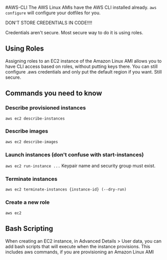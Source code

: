 #AWS-CLI
The AWS Linux AMIs have the AWS CLI installed already.
`aws configure` will configure your dotfiles for you.

DON'T STORE CREDENTIALS IN CODE!!!!

Credentials aren't secure. Most secure way to do it is using roles.

## Using Roles
Assigning roles to an EC2 instance of the Amazon Linux AMI allows you to have CLI access based on roles, without putting keys there.
You can still configure .aws credentials and only put the default region if you want. Still secure.


## Commands you need to know
### Describe provisioned instances
`aws ec2 describe-instances`

### Describe images
`aws ec2 describe-images`

### Launch instances (don't confuse with start-instances)
`aws ec2 run-instance ...`
Keypair name and security group must exist.

### Terminate instances
`aws ec2 terminate-instances {instance-id} (--dry-run)`

### Create a new role
`aws ec2`


## Bash Scripting
When creating an EC2 instance, in Advanced Details > User data, you can add bash scripts that will execute when the instance provisions. This includes aws commands, if you are provisioning an Amazon Linux AMI
